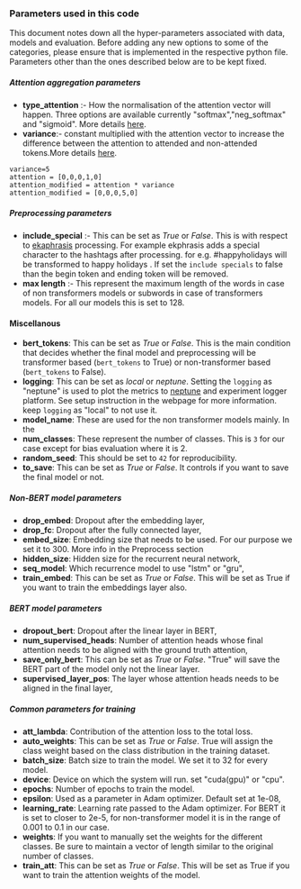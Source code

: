 ### Parameters used in this code
This document notes down all the hyper-parameters associated with data, models and evaluation. Before adding any new options to some of the categories, please ensure that is implemented in the respective python file.
Parameters other than the ones described below are to be kept fixed.
##### Attention aggregation parameters
* **type_attention** :- How the normalisation of the attention vector will happen. Three options are available currently "softmax","neg_softmax" and "sigmoid". More details [here](https://github.com/punyajoy/HateXplain/blob/master/Preprocess/attentionCal.py).
* **variance**:- constant multiplied with the attention vector to increase the difference between the attention to attended and non-attended tokens.More details [here](https://github.com/punyajoy/HateXplain/blob/master/Preprocess/attentionCal.py). 

~~~
variance=5
attention = [0,0,0,1,0]
attention_modified = attention * variance
attention_modified = [0,0,0,5,0]
~~~

##### Preprocessing parameters
* **include_special** :- This can be set as *True* or *False*. This is with respect to [ekaphrasis](https://github.com/cbaziotis/ekphrasis) processing. For example ekphrasis adds a special character to the hashtags after processing. for e.g. #happyholidays will be transformed to <hashtag> happy holidays </hashtag>. If set the `include specials` to false than the begin token and ending token will be removed. 
* **max length** :- This represent the maximum length of the words in case of non transformers models or subwords in case of transformers models. For all our models this is set to 128.

#### Miscellanous
* **bert_tokens**: This can be set as *True* or *False*. This is the main condition that decides whether the final model and preprocessing will be transformer based (`bert_tokens` to True) or non-transformer based (`bert_tokens` to False).
* **logging**: This can be set as *local* or *neptune*. Setting the  `logging` as "neptune" is used to plot the metrics to [neptune](https://neptune.ai/) and experiment logger platform. See setup instruction in the webpage for more information. keep `logging` as "local" to not use it.
* **model_name**: These are used for the non transformer models mainly. In the 
* **num_classes**: These represent the number of classes. This is `3` for our case except for bias evaluation where it is 2. 
* **random_seed**: This should be set to `42` for reproducibility.
* **to_save**: This can be set as *True* or *False*. It controls if you want to save the final model or not.

##### Non-BERT model parameters
* **drop_embed**: Dropout after the embedding layer,
* **drop_fc**: Dropout after the fully connected layer,
* **embed_size**: Embedding size that needs to be used. For our purpose we set it to 300. More info in the Preprocess section
* **hidden_size**: Hidden size for the recurrent neural network,
* **seq_model**: Which recurrence model to use "lstm" or "gru",
* **train_embed**: This can be set as *True* or *False*. This will be set as True if you want to train the embeddings layer also.

##### BERT model parameters
* **dropout_bert**: Dropout after the linear layer in BERT,
* **num_supervised_heads**: Number of attention heads whose final attention needs to be aligned with the ground truth attention,
* **save_only_bert**: This can be set as *True* or *False*. "True" will save the BERT part of the model only not the linear layer.
* **supervised_layer_pos**: The layer whose attention heads needs to be aligned in the final layer,

##### Common parameters for training 
* **att_lambda**: Contribution of the attention loss to the total loss.
* **auto_weights**: This can be set as *True* or *False*. True will assign the class weight based on the class distribution in the training dataset.
* **batch_size**: Batch size to train the model. We set it to 32 for every model.
* **device**: Device on which the system will run. set "cuda(gpu)" or "cpu".
* **epochs**: Number of epochs to train the model.
* **epsilon**: Used as a parameter in Adam optimizer. Default set at 1e-08,
* **learning_rate**: Learning rate passed to the Adam optimizer. For BERT it is set to closer to 2e-5, for non-transformer model it is in the range of 0.001 to 0.1 in our case. 
* **weights**: If you want to manually set the weights for the different classes. Be sure to maintain a vector of length similar to the original number of classes. 
* **train_att**: This can be set as *True* or *False*. This will be set as True if you want to train the attention weights of the model.

